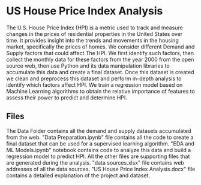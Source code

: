 # US House Price Index Analysis

The U.S. House Price Index (HPI) is a metric used to track and measure changes in the prices of residential properties in the United States over time. It provides insight into the trends and movements in the housing market, specifically the prices of homes. We consider different Demand and Supply factors that could affect The HPI. We first identify such factors, then collect the monthly data for these factors from the year 2000 from the open source web, then use Python and its data manipulation libraries to accumulate this data and create a final dataset. Once this dataset is created we clean and preprocess this dataset and perform in-depth analysis to identify which factors affect HPI. We train a regression model based on Machine Learning algorithms to obtain the relative importance of features to assess their power to predict and determine HPI.  

## Files

The Data Folder contains all the demand and supply datasets accumulated from the web. "Data Preparation.ipynb" file contains all the code to create a final dataset that can be used for a supervised learning algorithm. "EDA and ML Models.ipynb" notebook contains code to analyze this data and build a regression model to predict HPI. All the other files are supporting files that are generated during the analysis. "data sources.xlsx" file contains web addresses of all the data sources. "US House Price Index Analysis.docx" file contains a detailed explanation of the project and dataset.
